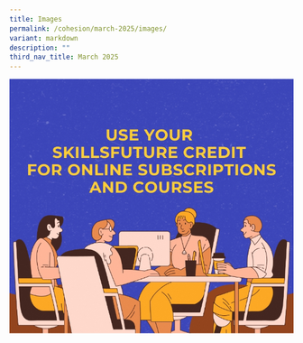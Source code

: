 ```yaml
---
title: Images
permalink: /cohesion/march-2025/images/
variant: markdown
description: ""
third_nav_title: March 2025
---
```

![](/images/Cohesion/March%202025/edm4_1.jpg)